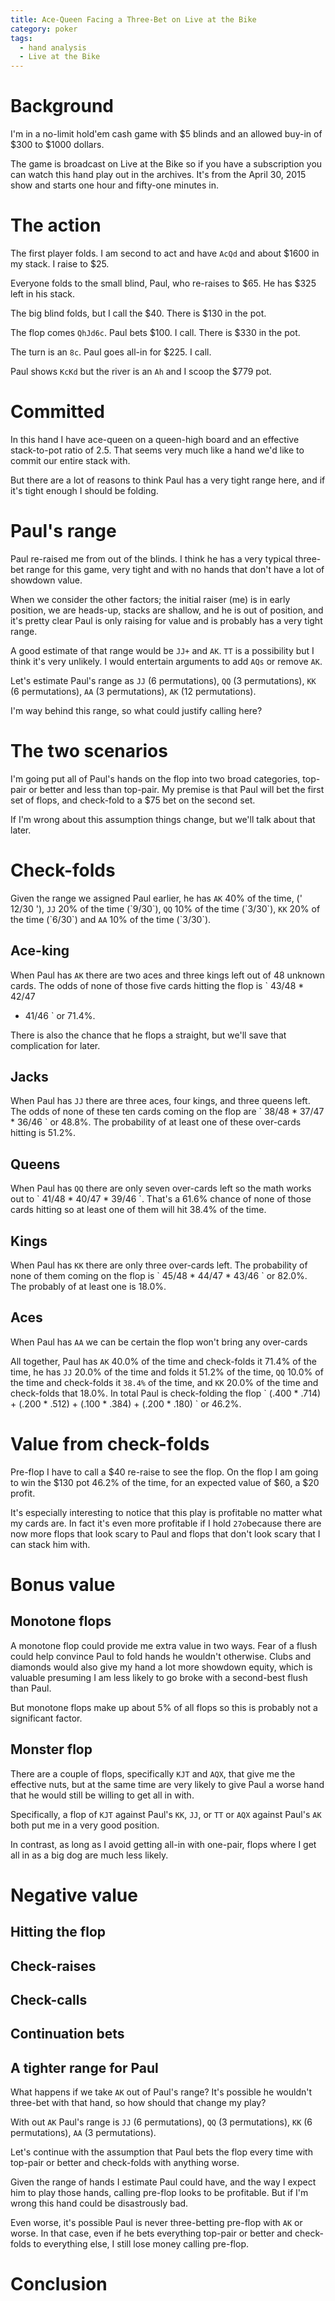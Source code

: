 ```yaml
---
title: Ace-Queen Facing a Three-Bet on Live at the Bike
category: poker
tags:
  - hand analysis
  - Live at the Bike
---
```


# Background

I'm in a no-limit hold'em cash game with $5 blinds and an allowed buy-in of $300
to $1000 dollars.

The game is broadcast on Live at the Bike so if you have a subscription you can
watch this hand play out in the archives. It's from the April 30, 2015 show and
starts one hour and fifty-one minutes in.

# The action

The first player folds. I am second to act and have `AcQd` and about $1600 in my
stack. I raise to $25.

Everyone folds to the small blind, Paul, who re-raises to $65. He has $325 left
in his stack.

The big blind folds, but I call the $40. There is $130 in the pot.

The flop comes `QhJd6c`. Paul bets $100. I call. There is $330 in the pot.

The turn is an `8c`. Paul goes all-in for $225. I call.

Paul shows `KcKd` but the river is an `Ah` and I scoop the $779 pot.

# Committed

In this hand I have ace-queen on a queen-high board and an effective
stack-to-pot ratio of 2.5. That seems very much like a hand we'd like to commit
our entire stack with.

But there are a lot of reasons to think Paul has a very tight range here, and
if it's tight enough I should be folding.

# Paul's range

Paul re-raised me from out of the blinds. I think he has a very typical
three-bet range for this game, very tight and with no hands that don't have a
lot of showdown value.

When we consider the other factors; the initial raiser (me) is in early
position, we are heads-up, stacks are shallow, and he is out of position, and
it's pretty clear Paul is only raising for value and is probably has a very
tight range.

A good estimate of that range would be `JJ+` and `AK`. `TT` is a possibility but
I think it's very unlikely. I would entertain arguments to add `AQs` or remove
`AK`.

Let's estimate Paul's range as `JJ` (6 permutations), `QQ` (3 permutations),
`KK` (6 permutations), `AA` (3 permutations), `AK` (12 permutations).

I'm way behind this range, so what could justify calling here?

# The two scenarios

I'm going put all of Paul's hands on the flop into two broad categories,
top-pair or better and less than top-pair. My premise is that Paul will
bet the first set of flops, and check-fold to a $75 bet on the second set.

If I'm wrong about this assumption things change, but we'll talk about that
later.

# Check-folds

Given the range we assigned Paul earlier, he has `AK` 40% of the time, (\' 12/30
\'), `JJ` 20% of the time (\`9/30\`), `QQ` 10% of the time (\`3/30\`), `KK` 20%
of the time (\`6/30\`) and `AA` 10% of the time (\`3/30\`).

## Ace-king

When Paul has `AK` there are two aces and three kings left out of 48 unknown
cards. The odds of none of those five cards hitting the flop is \` 43/48 * 42/47
* 41/46 \` or 71.4%.

There is also the chance that he flops a straight, but we'll save that
complication for later.

## Jacks

When Paul has `JJ` there are three aces, four kings, and three queens left. The
odds of none of these ten cards coming on the flop are \` 38/48 * 37/47 * 36/46
\` or 48.8%. The probability of at least one of these over-cards hitting is
51.2%.

## Queens

When Paul has `QQ` there are only seven over-cards left so the math works out to
\` 41/48 * 40/47 * 39/46 \`. That's a 61.6% chance of none of those cards
hitting so at least one of them will hit 38.4% of the time.

## Kings

When Paul has `KK` there are only three over-cards left. The probability of none
of them coming on the flop is \` 45/48 * 44/47 * 43/46 \` or 82.0%. The probably
of at least one is 18.0%.

## Aces

When Paul has `AA` we can be certain the flop won't bring any over-cards

All together, Paul has `AK` 40.0% of the time and check-folds it 71.4% of the
time, he has `JJ` 20.0% of the time and folds it 51.2% of the time, `QQ` 10.0%
of the time and check-folds it `38.4%` of the time, and `KK` 20.0% of the time
and check-folds that 18.0%. In total Paul is check-folding the flop \` (.400 *
.714) + (.200 * .512) + (.100 * .384) + (.200 * .180) \` or 46.2%.

# Value from check-folds

Pre-flop I have to call a $40 re-raise to see the flop. On the flop I am going
to win the $130 pot 46.2% of the time, for an expected value of $60, a $20
profit.

It's especially interesting to notice that this play is profitable no matter
what my cards are. In fact it's even more profitable if I hold `27o`because
there are now more flops that look scary to Paul and flops that don't look
scary that I can stack him with. 

# Bonus value

## Monotone flops

A monotone flop could provide me extra value in two ways. Fear of a flush could
help convince Paul to fold hands he wouldn't otherwise. Clubs and diamonds would
also give my hand a lot more showdown equity, which is valuable presuming I am
less likely to go broke with a second-best flush than Paul.

But monotone flops make up about 5% of all flops so this is probably not a
significant factor.

## Monster flop

There are a couple of flops, specifically `KJT` and `AQX`, that give me the
effective nuts, but at the same time are very likely to give Paul a worse hand
that he would still be willing to get all in with.

Specifically, a flop of `KJT` against Paul's `KK`, `JJ`, or `TT` or `AQX`
against Paul's `AK` both put me in a very good position.

In contrast, as long as I avoid getting all-in with one-pair, flops where I get
all in as a big dog are much less likely.

# Negative value

## Hitting the flop

## Check-raises

## Check-calls

## Continuation bets

## A tighter range for Paul

What happens if we take `AK` out of Paul's range? It's possible he wouldn't
three-bet with that hand, so how should that change my play?

With out `AK` Paul's range is `JJ` (6 permutations), `QQ` (3 permutations),
`KK` (6 permutations), `AA` (3 permutations).

Let's continue with the assumption that Paul bets the flop every time with
top-pair or better and check-folds with anything worse.

Given the range of hands I estimate Paul could have, and the way I expect him to
play those hands, calling pre-flop looks to be profitable. But if I'm wrong this
hand could be disastrously bad.

Even worse, it's possible Paul is never three-betting pre-flop with `AK` or
worse. In that case, even if he bets everything top-pair or better and
check-folds to everything else, I still lose money calling pre-flop.

# Conclusion
